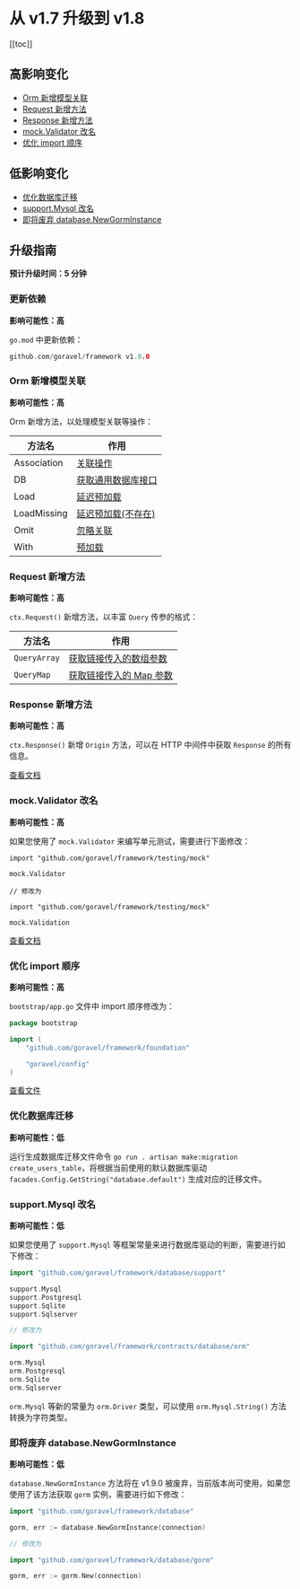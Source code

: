 # 从 v1.7 升级到 v1.8

[[toc]]

## 高影响变化

- [Orm 新增模型关联](#Orm-新增模型关联)
- [Request 新增方法](#Request-新增方法)
- [Response 新增方法](#Response-新增方法)
- [mock.Validator 改名](#mock.Validator-改名)
- [优化 import 顺序](#优化-import-顺序)

## 低影响变化

- [优化数据库迁移](#优化数据库迁移)
- [support.Mysql 改名](#support.Mysql-改名)
- [即将废弃 database.NewGormInstance](#即将废弃-database.NewGormInstance)

## 升级指南

**预计升级时间：5 分钟**

### 更新依赖

**影响可能性：高**

`go.mod` 中更新依赖：

```go
github.com/goravel/framework v1.8.0
```

### Orm 新增模型关联

**影响可能性：高**

Orm 新增方法，以处理模型关联等操作：

| 方法名        | 作用                              |
| -----------  | --------------------------------- |
| Association  | [关联操作](../ORM/association.md#关联操作) |
| DB           | [获取通用数据库接口](../ORM/getting-started.md#获取通用数据库接口) |
| Load         | [延迟预加载](../ORM/association.md#延迟预加载) |
| LoadMissing  | [延迟预加载(不存在)](../ORM/association.md#延迟预加载)           |
| Omit         | [忽略关联](../ORM/association.md#创建/更新关联)     |
| With         | [预加载](../ORM/association.md#预加载)     |

### Request 新增方法

**影响可能性：高**

`ctx.Request()` 新增方法，以丰富 `Query` 传参的格式：

| 方法名        | 作用                              |
| -----------  | --------------------------------- |
| `QueryArray` | [获取链接传入的数组参数](../the-basics/request.md#获取链接传入的参数) |
| `QueryMap`   | [获取链接传入的 Map 参数](../the-basics/request.md#获取链接传入的参数) |

### Response 新增方法

**影响可能性：高**

`ctx.Response()` 新增 `Origin` 方法，可以在 HTTP 中间件中获取 `Response` 的所有信息。

[查看文档](../the-basics/response.md#获取响应)

### mock.Validator 改名

**影响可能性：高**

如果您使用了 `mock.Validator` 来编写单元测试，需要进行下面修改：

```
import "github.com/goravel/framework/testing/mock"

mock.Validator

// 修改为

import "github.com/goravel/framework/testing/mock"

mock.Validation
```

[查看文档](../digging-deeper/mock.md#Mock-facades.Validation)

### 优化 import 顺序

**影响可能性：高**

`bootstrap/app.go` 文件中 import 顺序修改为：

```go
package bootstrap

import (
	"github.com/goravel/framework/foundation"

	"goravel/config"
)
```

[查看文件](https://github.com/goravel/goravel/blob/v1.8.0/bootstrap/app.go)

### 优化数据库迁移

**影响可能性：低**

运行生成数据库迁移文件命令 `go run . artisan make:migration create_users_table`，将根据当前使用的默认数据库驱动 `facades.Config.GetString("database.default")` 生成对应的迁移文件。

### support.Mysql 改名

**影响可能性：低**

如果您使用了 `support.Mysql` 等框架常量来进行数据库驱动的判断，需要进行如下修改：

```go
import "github.com/goravel/framework/database/support"

support.Mysql
support.Postgresql
support.Sqlite
support.Sqlserver

// 修改为

import "github.com/goravel/framework/contracts/database/orm"

orm.Mysql
orm.Postgresql
orm.Sqlite
orm.Sqlserver
```

`orm.Mysql` 等新的常量为 `orm.Driver` 类型，可以使用 `orm.Mysql.String()` 方法转换为字符类型。

### 即将废弃 database.NewGormInstance

**影响可能性：低**

`database.NewGormInstance` 方法将在 v1.9.0 被废弃，当前版本尚可使用，如果您使用了该方法获取 `gorm` 实例，需要进行如下修改：

```go
import "github.com/goravel/framework/database"

gorm, err := database.NewGormInstance(connection)

// 修改为

import "github.com/goravel/framework/database/gorm"

gorm, err := gorm.New(connection)
```
